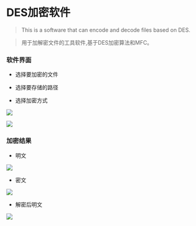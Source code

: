 # DES加密软件
>This is a software that can encode and decode files based on DES.

>用于加解密文件的工具软件,基于DES加密算法和MFC。  

### 软件界面
- 选择要加密的文件

- 选择要存储的路径

- 选择加密方式

![](https://github.com/yocichenyx/DES/blob/master/surface.png)

![](https://github.com/yocichenyx/DES/blob/master/status.png)

### 加密结果
+ 明文

![](https://github.com/yocichenyx/DES/blob/master/plain.png)

+ 密文

![](https://github.com/yocichenyx/DES/blob/master/cipher.png)

+ 解密后明文

![](https://github.com/yocichenyx/DES/blob/master/newpalin.png)

